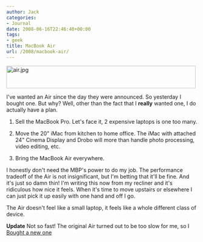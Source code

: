```yaml
---
author: Jack
categories:
- Journal
date: 2008-06-16T22:46:40+00:00
tags:
- geek
title: MacBook Air
url: /2008/macbook-air/
---
```


<img src="https://www.baty.net/files/air.jpg" alt="air.jpg" border="0" width="498" height="59" />

I've wanted an Air since the day they were announced. So yesterday I bought one. But why? Well, other than the fact that I **really** wanted one, I do actually have a plan. 

1. Sell the MacBook Pro. Let's face it, 2 expensive laptops is one too many.
  
2. Move the 20" iMac from kitchen to home office. The iMac with attached 24" Cinema Display and Drobo will more than handle photo processing, video editing, etc.
  
3. Bring the MacBook Air everywhere.

I honestly don't need the <span class="caps">MBP</span>'s power to do my job. The performance tradeoff of the Air is not insignificant, but I'm betting that it'll be fine. And it's just so damn thin! I'm writing this now from my recliner and it's ridiculous how nice it feels. When it's time to move upstairs or elsewhere I can just pick it up easily with one hand and off I go.

The Air doesn't feel like a small laptop, it feels like a whole different class of device. 

**Update** Not so fast! The original Air turned out to be too slow for me, so I [Bought a new one][1]

 [1]: https://jackbaty.com/2008/12/macbook-air-round-2/